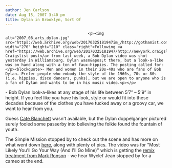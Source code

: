 ```yaml
---
author: Jen Carlson
date: Aug 15, 2007 3:40 pm
title: Dylan in Brooklyn, Sort Of
---
```


	
										<p><img alt="2007_08_arts_dylan.jpg" src="https://web.archive.org/web/20170325181947im_/http://gothamist.com/attachments/arts_jen/2007_08_arts_dylan.jpg" width="270" height="210" class="right">Following <a href="https://web.archive.org/web/20170325181947/http://newyork.craigslist.org/mnh/tfr/391424873.html">a Craigslist post</a> from last week, a Bob Dylan video was shot yesterday in Williamsburg. Dylan wasn&apos;t there, but a look-a-like was on hand along with a ton of faux-hippies. The posting called for: </p><blockquote>- Men and women in their 20s-40s who are fans of Bob Dylan. Prefer people who embody the style of the 1960s, 70s or 80s (i.e. hippies, disco dancers, punks), but we are open to anyone who is a fan of Dylan and wants to be in his music video.<p></p>

<p>- Bob Dylan look-a-likes at any stage of his life between 5&#x2019;7&#x201D; &#x2013; 5&#x2019;9&#x201D; in height. If you feel like you have his look, style or would fit into these decades because of the clothes you have tucked away or a groovy car, we want to hear from you.</p></blockquote> Guess <a href="https://web.archive.org/web/20170325181947/http://gothamist.com/2006/05/26/dylan_biopic.php">Cate Blanchett</a> wasn&apos;t available, but the Dylan doppelg&#xE4;nger pictured surely fooled some passerby into believing the folkie found the fountain of youth. <p></p>

<p>The Simple Mission stopped by to check out the scene and has more on what went down <a href="https://web.archive.org/web/20170325181947/http://simplemission.typepad.com/home/2007/08/simple-mission-.html">here</a>, along with plenty of pics. The video was for &quot;Most Likely You&apos;ll Go Your Way (And I&apos;ll Go Mine)&quot; which is getting the <a href="https://web.archive.org/web/20170325181947/http://www.rollingstone.com/news/story/15787506/exclusive_qa_mark_ronson">remix treatment from Mark Ronson</a> - we hear Wyclef Jean stopped by for a cameo at the end.  </p>					
										
									
				